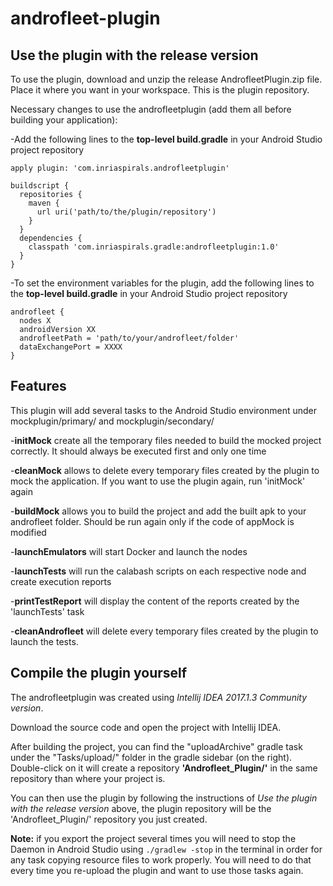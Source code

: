 # androfleet-plugin

## Use the plugin with the release version

To use the plugin, download and unzip the release AndrofleetPlugin.zip file. Place it where you want in your workspace. This is the plugin repository.

Necessary changes to use the androfleetplugin (add them all before building your application):

-Add the following lines to the **top-level build.gradle** in your Android Studio project repository

```
apply plugin: 'com.inriaspirals.androfleetplugin'

buildscript {
  repositories {
    maven {
      url uri('path/to/the/plugin/repository')
    }
  }
  dependencies {
    classpath 'com.inriaspirals.gradle:androfleetplugin:1.0'
  }
}
```

-To set the environment variables for the plugin, add the following lines to the **top-level build.gradle** in your Android Studio project repository
```
androfleet {
  nodes X
  androidVersion XX
  androfleetPath = 'path/to/your/androfleet/folder'
  dataExchangePort = XXXX
}
```

## Features

This plugin will add several tasks to the Android Studio environment under mockplugin/primary/ and mockplugin/secondary/

-**initMock** create all the temporary files needed to build the mocked project correctly. It should always be executed first and only one time

-**cleanMock** allows to delete every temporary files created by the plugin to mock the application. If you want to use the plugin again, run 'initMock' again

-**buildMock** allows you to build the project and add the built apk to your androfleet folder. Should be run again only if the code of appMock is modified

-**launchEmulators** will start Docker and launch the nodes

-**launchTests** will run the calabash scripts on each respective node and create execution reports

-**printTestReport** will display the content of the reports created by the 'launchTests' task

-**cleanAndrofleet** will delete every temporary files created by the plugin to launch the tests.


## Compile the plugin yourself

The androfleetplugin was created using *Intellij IDEA 2017.1.3 Community version*.

Download the source code and open the project with Intellij IDEA.

After building the project, you can find the "uploadArchive" gradle task under the "Tasks/upload/" folder in the gradle sidebar (on the right). Double-click on it will create a repository **'Androfleet_Plugin/'** in the same repository than where your project is.

You can then use the plugin by following the instructions of *Use the plugin with the release version* above, the plugin repository will be the 'Androfleet_Plugin/' repository you just created.

**Note:** if you export the project several times you will need to stop the Daemon in Android Studio using ```./gradlew -stop``` in the terminal in order for any task copying resource files to work properly. You will need to do that every time you re-upload the plugin and want to use those tasks again.
